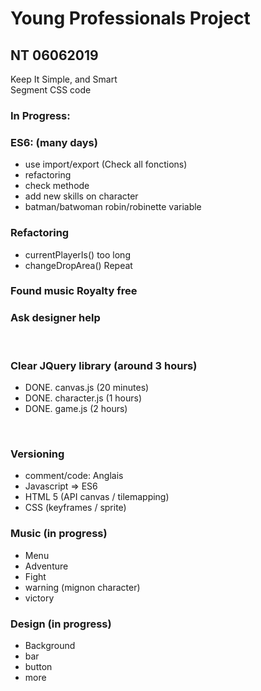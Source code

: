 # Young Professionals Project
## NT 06062019

 Keep It Simple, and Smart <br/>
 Segment CSS code <br/>

### In Progress: 

### ES6: (many days)
- use import/export (Check all fonctions)
- refactoring
- check methode
- add new skills on character
- batman/batwoman robin/robinette variable

### Refactoring
- currentPlayerIs() too long
- changeDropArea() Repeat

### Found music Royalty free

### Ask designer help
<br/>

### Clear JQuery library (around 3 hours)
- DONE. canvas.js (20 minutes) 
- DONE. character.js (1 hours) 
- DONE. game.js (2 hours) 
<br/>

### Versioning 
- comment/code: Anglais
- Javascript => ES6
- HTML 5 (API canvas / tilemapping)
- CSS (keyframes / sprite)

### Music (in progress)
- Menu
- Adventure
- Fight
- warning (mignon character)
- victory

### Design (in progress)
- Background 
- bar
- button 
- more


